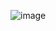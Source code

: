 ![image](https://user-images.githubusercontent.com/114020260/219050226-de6d60e8-add3-477a-95ab-89e79547fd53.png)
